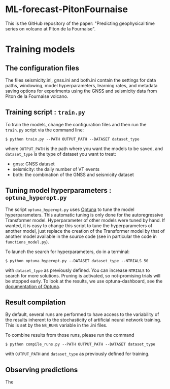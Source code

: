 # ML-forecast-PitonFournaise

This is the GitHub repository of the paper: "Predicting geophysical time series on volcano at Piton de la Fournaise".

# Training models

## The configuration files

The files seismicity.ini, gnss.ini and both.ini contain the settings for data paths, windowing, model hyperparameters,
learning rates, and metadata saving options for experiments using the GNSS and seismicity data
from Piton de la Fournaise volcano.

## Training script : `train.py`

To train the models, change the configuration files and then run the `train.py` script via the command line:

    $ python train.py --PATH OUTPUT_PATH --DATASET dataset_type

where `OUTPUT_PATH` is the path where you want the models to be saved, and `dataset_type` is the type of dataset you want to treat:
- gnss: GNSS dataset
- seismicity: the daily number of VT events
- both: the combination of the GNSS and seismicity dataset

## Tuning model hyperparameters : `optuna_hyperopt.py`

The script `optuna_hyperopt.py` uses [Optuna](https://optuna.readthedocs.io/en/stable/index.html#) to tune the model hyperparameters. This automatic tuning is only done for the autoregressive Transformer model. Hyperparameter of other models were tuned by hand. If wanted, it is easy to change this script to tune the hyperparameters of another model, just replace the creation of the Transformer model by that of another model available in the source code (see in particular the code in `functions_model.py`).

To launch the search for hyperparameters, do in a terminal:

    $ python optuna_hyperopt.py --DATASET dataset_type --NTRIALS 50

with `dataset_type` as previously defined. You can increase `NTRIALS` to search for more solutions. Pruning is activated, so not-promising trials will be stopped early. To look at the results, we use optuna-dashboard, see the [documentation of Optuna](https://optuna.readthedocs.io/en/stable/index.html).

## Result compilation

By default, several runs are performed to have access to the variability of the results inherent to the stochasticity of artificial neural network training. This is set by the `NB_RUNS` variable in the .ini files.

To combine results from those runs, please run the command

    $ python compile_runs.py --PATH OUTPUT_PATH --DATASET dataset_type

with `OUTPUT_PATH` and `dataset_type` as previously defined for training.

## Observing predictions

The
